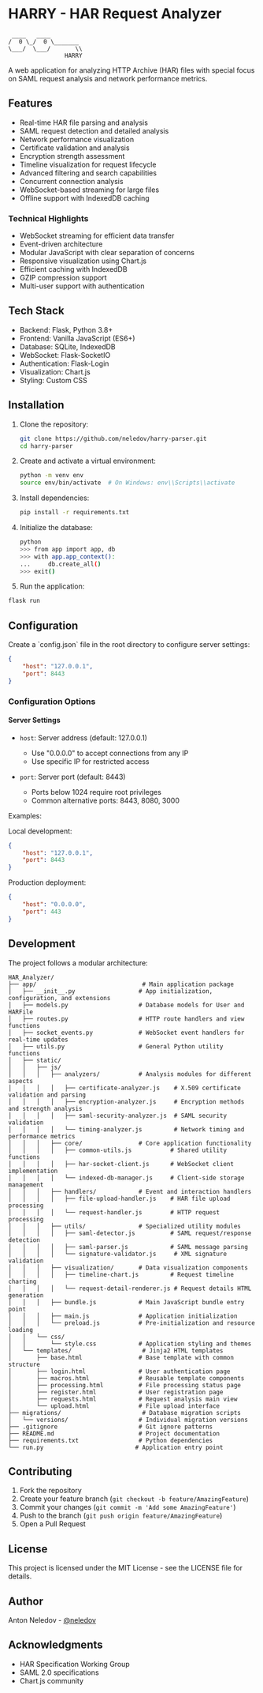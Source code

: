 # HARRY - HAR Request Analyzer
```
 ____   ____
/  0 \_/  0 \_______
\___/  \___/       \\ 
                HARRY
  ```
A web application for analyzing HTTP Archive (HAR) files with special focus on SAML request analysis and network performance metrics.

## Features

- Real-time HAR file parsing and analysis
- SAML request detection and detailed analysis
- Network performance visualization
- Certificate validation and analysis
- Encryption strength assessment
- Timeline visualization for request lifecycle
- Advanced filtering and search capabilities
- Concurrent connection analysis
- WebSocket-based streaming for large files
- Offline support with IndexedDB caching

### Technical Highlights

- WebSocket streaming for efficient data transfer
- Event-driven architecture
- Modular JavaScript with clear separation of concerns
- Responsive visualization using Chart.js
- Efficient caching with IndexedDB
- GZIP compression support
- Multi-user support with authentication

## Tech Stack

- Backend: Flask, Python 3.8+
- Frontend: Vanilla JavaScript (ES6+)
- Database: SQLite, IndexedDB
- WebSocket: Flask-SocketIO
- Authentication: Flask-Login
- Visualization: Chart.js
- Styling: Custom CSS

## Installation

1. Clone the repository:
   ```bash
   git clone https://github.com/neledov/harry-parser.git
   cd harry-parser
   ```

2. Create and activate a virtual environment:
   ```bash
   python -m venv env
   source env/bin/activate  # On Windows: env\\Scripts\\activate
   ```

3. Install dependencies:
   ```bash
   pip install -r requirements.txt
   ```

4. Initialize the database:
   ```bash
   python
   >>> from app import app, db
   >>> with app.app_context():
   ...     db.create_all()
   >>> exit()
   ```
5. Run the application:
```bash
flask run
```  
## Configuration

Create a \`config.json\` file in the root directory to configure server settings:

```json
{
    "host": "127.0.0.1",
    "port": 8443
}
```

### Configuration Options

#### Server Settings
- `host`: Server address (default: 127.0.0.1)
  - Use "0.0.0.0" to accept connections from any IP
  - Use specific IP for restricted access
  
- `port`: Server port (default: 8443)
  - Ports below 1024 require root privileges
  - Common alternative ports: 8443, 8080, 3000

Examples:

Local development:
```json
{
    "host": "127.0.0.1",
    "port": 8443
}
```

Production deployment:
```json
{
    "host": "0.0.0.0",
    "port": 443
}
```

## Development

The project follows a modular architecture:

```
HAR_Analyzer/
├── app/                              # Main application package
│   ├── __init__.py                  # App initialization, configuration, and extensions
│   ├── models.py                    # Database models for User and HARFile
│   ├── routes.py                    # HTTP route handlers and view functions
│   ├── socket_events.py             # WebSocket event handlers for real-time updates
│   ├── utils.py                     # General Python utility functions
│   ├── static/
│   │   ├── js/
│   │   │   ├── analyzers/           # Analysis modules for different aspects
│   │   │   │   ├── certificate-analyzer.js    # X.509 certificate validation and parsing
│   │   │   │   ├── encryption-analyzer.js     # Encryption methods and strength analysis
│   │   │   │   ├── saml-security-analyzer.js  # SAML security validation
│   │   │   │   └── timing-analyzer.js         # Network timing and performance metrics
│   │   │   ├── core/                # Core application functionality
│   │   │   │   ├── common-utils.js           # Shared utility functions
│   │   │   │   ├── har-socket-client.js      # WebSocket client implementation
│   │   │   │   └── indexed-db-manager.js     # Client-side storage management
│   │   │   ├── handlers/            # Event and interaction handlers
│   │   │   │   ├── file-upload-handler.js    # HAR file upload processing
│   │   │   │   └── request-handler.js        # HTTP request processing
│   │   │   ├── utils/               # Specialized utility modules
│   │   │   │   ├── saml-detector.js          # SAML request/response detection
│   │   │   │   ├── saml-parser.js            # SAML message parsing
│   │   │   │   └── signature-validator.js     # XML signature validation
│   │   │   ├── visualization/       # Data visualization components
│   │   │   │   ├── timeline-chart.js         # Request timeline charting
│   │   │   │   └── request-detail-renderer.js # Request details HTML generation
│   │   │   ├── bundle.js            # Main JavaScript bundle entry point
│   │   │   ├── main.js              # Application initialization
│   │   │   └── preload.js           # Pre-initialization and resource loading
│   │   └── css/
│   │       └── style.css            # Application styling and themes
│   └── templates/                    # Jinja2 HTML templates
│       ├── base.html                # Base template with common structure
│       ├── login.html               # User authentication page
│       ├── macros.html              # Reusable template components
│       ├── processing.html          # File processing status page
│       ├── register.html            # User registration page
│       ├── requests.html            # Request analysis main view
│       └── upload.html              # File upload interface
├── migrations/                       # Database migration scripts
│   └── versions/                    # Individual migration versions
├── .gitignore                       # Git ignore patterns
├── README.md                        # Project documentation
├── requirements.txt                 # Python dependencies
└── run.py                          # Application entry point

```

## Contributing

1. Fork the repository
2. Create your feature branch (`git checkout -b feature/AmazingFeature`)
3. Commit your changes (`git commit -m 'Add some AmazingFeature'`)
4. Push to the branch (`git push origin feature/AmazingFeature`)
5. Open a Pull Request

## License

This project is licensed under the MIT License - see the LICENSE file for details.

## Author

Anton Neledov - [@neledov](https://github.com/neledov)

## Acknowledgments

- HAR Specification Working Group
- SAML 2.0 specifications
- Chart.js community
